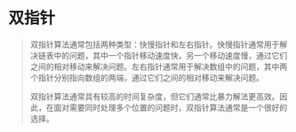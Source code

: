 # 双指针

> 双指针算法通常包括两种类型：快慢指针和左右指针。快慢指针通常用于解决链表中的问题，其中一个指针移动速度快，另一个移动速度慢，通过它们之间的相对移动来解决问题。左右指针通常用于解决数组中的问题，其中两个指针分别指向数组的两端，通过它们之间的相对移动来解决问题。
> 
> 双指针算法通常具有较高的时间复杂度，但它们通常比暴力解法更高效。因此，在面对需要同时处理多个位置的问题时，双指针算法通常是一个很好的选择。


